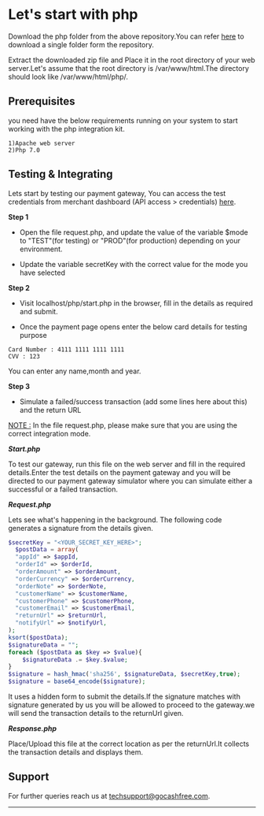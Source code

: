 # Let's start with php

Download the php folder from the above repository.You can refer [here](https://stackoverflow.com/questions/7106012/download-a-single-folder-or-directory-from-a-github-repo) to download a single folder form the repository.

Extract the downloaded zip file and Place it in the root directory of your web server.Let's assume that the root directory is /var/www/html.The directory should look like /var/www/html/php/. 


## Prerequisites

you need have the below requirements running on your system to start working with the php 
integration kit.

```
1)Apache web server
2)Php 7.0

```

## Testing & Integrating 

Lets start by testing our payment gateway, 
You can access the test credentials from merchant dashboard (API access > credentials) [here](https://test.gocashfree.com/merchant/pg#api-key).

**Step 1**

  - Open the file request.php, and update the value of the variable $mode to "TEST"(for testing) or "PROD"(for production) depending on your environment.

  - Update the variable secretKey with the correct value for the mode you have selected

**Step 2**

  - Visit localhost/php/start.php in the browser, fill in the details as required and submit. 

  - Once the payment page opens enter the below card details for testing purpose
  ```
  Card Number : 4111 1111 1111 1111
  CVV : 123
  ```
  You can enter any name,month and year.

**Step 3**

  - Simulate a failed/success transaction (add some lines here about this) and the return URL

[NOTE :](#) In the file request.php, please make sure that you are using the correct integration mode. 

***Start.php***

To test our gateway, run this file on the web server and fill in the required details.Enter the test details on the payment gateway and you will be directed to our payment gateway simulator where you can simulate either a successful or a failed transaction.

***Request.php***

Lets see what's happening in the background. The following code generates a signature from the details given.

```php
$secretKey = "<YOUR_SECRET_KEY_HERE>";
  $postData = array( 
  "appId" => $appId, 
  "orderId" => $orderId, 
  "orderAmount" => $orderAmount, 
  "orderCurrency" => $orderCurrency, 
  "orderNote" => $orderNote, 
  "customerName" => $customerName, 
  "customerPhone" => $customerPhone, 
  "customerEmail" => $customerEmail,
  "returnUrl" => $returnUrl, 
  "notifyUrl" => $notifyUrl,
);
ksort($postData);
$signatureData = "";
foreach ($postData as $key => $value){
    $signatureData .= $key.$value;
}
$signature = hash_hmac('sha256', $signatureData, $secretKey,true);
$signature = base64_encode($signature);

```
It uses a hidden form to submit the details.If the signature matches with signature generated by us you will be allowed to proceed to the gateway.we will send the transaction details to the returnUrl given.

***Response.php***

Place/Upload this file at the correct location as per the returnUrl.It collects the transaction details and displays them.

## Support

For further queries reach us at [techsupport@gocashfree.com](techsupport@gocashfree.com). 

********************************************************